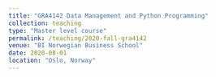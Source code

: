 ```yaml
---
title: "GRA4142 Data Management and Python Programming"
collection: teaching
type: "Master level course"
permalink: /teaching/2020-fall-gra4142
venue: "BI Norwegian Business School"
date: 2020-08-01
location: "Oslo, Norway"
---
```

